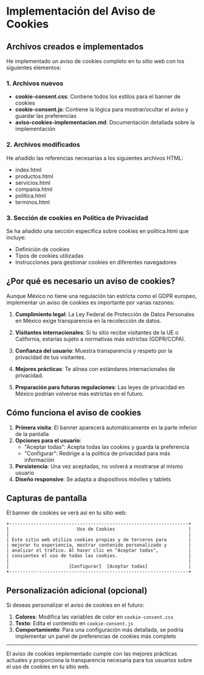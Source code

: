 # Implementación del Aviso de Cookies

## Archivos creados e implementados

He implementado un aviso de cookies completo en tu sitio web con los siguientes elementos:

### 1. Archivos nuevos
- **cookie-consent.css**: Contiene todos los estilos para el banner de cookies
- **cookie-consent.js**: Contiene la lógica para mostrar/ocultar el aviso y guardar las preferencias
- **aviso-cookies-implementacion.md**: Documentación detallada sobre la implementación

### 2. Archivos modificados
He añadido las referencias necesarias a los siguientes archivos HTML:
- index.html
- productos.html
- servicios.html
- compania.html
- politica.html
- terminos.html

### 3. Sección de cookies en Política de Privacidad
Se ha añadido una sección específica sobre cookies en politica.html que incluye:
- Definición de cookies
- Tipos de cookies utilizadas
- Instrucciones para gestionar cookies en diferentes navegadores

## ¿Por qué es necesario un aviso de cookies?

Aunque México no tiene una regulación tan estricta como el GDPR europeo, implementar un aviso de cookies es importante por varias razones:

1. **Cumplimiento legal**: La Ley Federal de Protección de Datos Personales en México exige transparencia en la recolección de datos.

2. **Visitantes internacionales**: Si tu sitio recibe visitantes de la UE o California, estarías sujeto a normativas más estrictas (GDPR/CCPA).

3. **Confianza del usuario**: Muestra transparencia y respeto por la privacidad de tus visitantes.

4. **Mejores prácticas**: Te alinea con estándares internacionales de privacidad.

5. **Preparación para futuras regulaciones**: Las leyes de privacidad en México podrían volverse más estrictas en el futuro.

## Cómo funciona el aviso de cookies

1. **Primera visita**: El banner aparecerá automáticamente en la parte inferior de la pantalla
2. **Opciones para el usuario**:
   - "Aceptar todas": Acepta todas las cookies y guarda la preferencia
   - "Configurar": Redirige a la política de privacidad para más información
3. **Persistencia**: Una vez aceptadas, no volverá a mostrarse al mismo usuario
4. **Diseño responsive**: Se adapta a dispositivos móviles y tablets

## Capturas de pantalla

El banner de cookies se verá así en tu sitio web:

```
+------------------------------------------------------------------+
|                         Uso de Cookies                           |
|                                                                  |
| Este sitio web utiliza cookies propias y de terceros para        |
| mejorar tu experiencia, mostrar contenido personalizado y        |
| analizar el tráfico. Al hacer clic en "Aceptar todas",           |
| consientes el uso de todas las cookies.                          |
|                                                                  |
|                      [Configurar]  [Aceptar todas]               |
+------------------------------------------------------------------+
```

## Personalización adicional (opcional)

Si deseas personalizar el aviso de cookies en el futuro:

1. **Colores**: Modifica las variables de color en `cookie-consent.css`
2. **Texto**: Edita el contenido en `cookie-consent.js`
3. **Comportamiento**: Para una configuración más detallada, se podría implementar un panel de preferencias de cookies más completo

---

El aviso de cookies implementado cumple con las mejores prácticas actuales y proporciona la transparencia necesaria para tus usuarios sobre el uso de cookies en tu sitio web.
